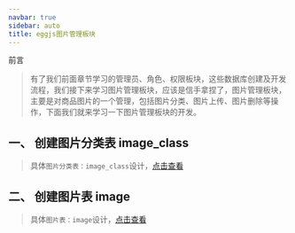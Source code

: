 ```yaml
---
navbar: true
sidebar: auto
title: eggjs图片管理板块
---
```


前言
> 有了我们前面章节学习的管理员、角色、权限板块，这些数据库创建及开发流程，我们接下来学习图片管理板块，应该是信手拿捏了，图片管理板块，主要是对商品图片的一个管理，包括图片分类、图片上传、图片删除等操作，下面我们就来学习一下图片管理板块的开发。

## 一、 创建图片分类表 image_class
> 具体`图片分类表：image_class`设计，<a href="/web/mysql/image_class.html#一、image-class-图片分类表-字段设计" target="_blank">点击查看</a><br/>
## 二、 创建图片表 image
> 具体`图片表：image`设计，<a href="/web/mysql/image_class.html#三、image-图片表-字段设计" target="_blank">点击查看</a><br/>